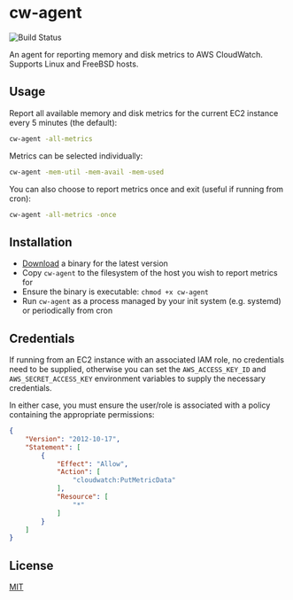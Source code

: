 # cw-agent

![Build Status](https://github.com/asmarques/cw-agent/workflows/CI/badge.svg)

An agent for reporting memory and disk metrics to AWS CloudWatch. Supports Linux and FreeBSD hosts.

## Usage

Report all available memory and disk metrics for the current EC2 instance every 5 minutes (the default):
```bash
cw-agent -all-metrics
```

Metrics can be selected individually:
```bash
cw-agent -mem-util -mem-avail -mem-used
```

You can also choose to report metrics once and exit (useful if running from cron):
```bash
cw-agent -all-metrics -once
```

## Installation

- [Download](https://github.com/asmarques/cw-agent/releases) a binary for the latest version
- Copy `cw-agent` to the filesystem of the host you wish to report metrics for
- Ensure the binary is executable: `chmod +x cw-agent`
- Run `cw-agent` as a process managed by your init system (e.g. systemd) or periodically from cron
 
## Credentials

If running from an EC2 instance with an associated IAM role, no credentials need to be supplied, otherwise
you can set the `AWS_ACCESS_KEY_ID` and `AWS_SECRET_ACCESS_KEY` environment variables to supply the necessary
credentials.

In either case, you must ensure the user/role is associated with a policy containing the appropriate
permissions: 

```json
{
    "Version": "2012-10-17",
    "Statement": [
        {
            "Effect": "Allow",
            "Action": [
                "cloudwatch:PutMetricData"
            ],
            "Resource": [
                "*"
            ]
        }
    ]
} 
```

## License

[MIT](LICENSE)
